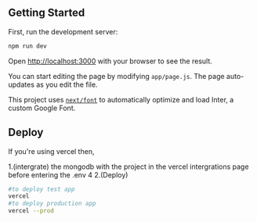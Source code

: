 ## Getting Started

First, run the development server:

```bash
npm run dev
```

Open [http://localhost:3000](http://localhost:3000) with your browser to see the result.

You can start editing the page by modifying `app/page.js`. The page auto-updates as you edit the file.

This project uses [`next/font`](https://nextjs.org/docs/basic-features/font-optimization) to automatically optimize and load Inter, a custom Google Font.

## Deploy

If you're using vercel then,

1.(intergrate) the mongodb with the project in the vercel intergrations page before entering the .env 4
2.(Deploy)

```bash
#to deploy test app
vercel
#to deploy production app
vercel --prod
```
